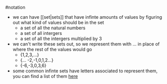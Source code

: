  #notation 
- we can have [[set|sets]] that have infinte amounts of values by figuring out what kind of values should be in the set
	- a set of all the natural numbers 
	- a set of all intergers
	- a set of all the intergers multiplied by 3
- we can't write these sets out, so we represent them with ... in place of where the rest of the values would go 
	- {1,2,3,...}
	- {... -2,-1,0,1,2...}
	- {-6,-3,0,3,6}
- some common infinte sets have letters associated to represent them, you can find a list of them [here](https://www.rapidtables.com/math/symbols/Set_Symbols.html)